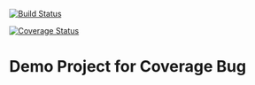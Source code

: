 [![Build Status](https://travis-ci.org/gernsdorfer/coverage-bug.svg?branch=master)](https://travis-ci.com/gernsdorfer/coverage-bug)


[![Coverage Status](https://coveralls.io/repos/github/gernsdorfer/coverage-bug/badge.svg?branch=master)](https://coveralls.io/github/gernsdorfer/coverage-bug?branch=master)

# Demo Project for Coverage Bug